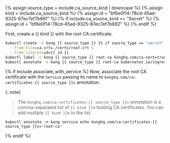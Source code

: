 {% assign source_type = include.ca_source_kind | downcase %}
{% assign kind = include.ca_source_kind %}
{% assign id = "bf6e0f14-78cd-45ad-9325-87ec7ef7b891" %}
{% if include.ca_source_kind == "Secret" %}
{% assign id = "bf6e0f14-78cd-45ad-9325-87ec7ef7b892" %}
{% endif %}

First, create a {{ kind }} with the root CA certificate.

```bash
kubectl create -n kong {{ source_type }} {% if source_type == "secret" %}generic {%endif%}root-ca \
  --from-file=ca.crt=./certs/root.crt \
  --from-literal=id={{ id }} 
kubectl label -n kong {{ source_type }} root-ca konghq.com/ca-cert=true 
kubectl annotate -n kong {{ source_type }} root-ca kubernetes.io/ingress.class=kong
```

{% if include.associate_with_service %}
Now, associate the root CA certificate with the `Service` passing its name to `konghq.com/ca-certificates-{{ source_type }}s` annotation.

{:.note}
> The `konghq.com/ca-certificates-{{ source_type }}s` annotation is a comma-separated list of `{{ kind }}`s holding CA certificates.
> You can add multiple `{{ kind }}`s to the list.

```shell
kubectl annotate -n kong service echo konghq.com/ca-certificates-{{ source_type }}s='root-ca'
```
{% endif %}